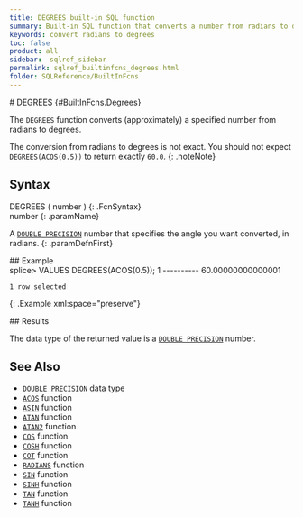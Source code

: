 ```yaml
---
title: DEGREES built-in SQL function
summary: Built-in SQL function that converts a number from radians to degrees
keywords: convert radians to degrees
toc: false
product: all
sidebar:  sqlref_sidebar
permalink: sqlref_builtinfcns_degrees.html
folder: SQLReference/BuiltInFcns
---
```

<section>
<div class="TopicContent" data-swiftype-index="true" markdown="1">
# DEGREES   {#BuiltInFcns.Degrees}

The `DEGREES` function converts (approximately) a specified number from
radians to degrees.

The conversion from radians to degrees is not exact. You should not
expect `DEGREES(ACOS(0.5))` to return exactly `60.0`.
{: .noteNote}

## Syntax

<div class="fcnWrapperWide" markdown="1">
    DEGREES ( number )
{: .FcnSyntax}

</div>
<div class="paramList" markdown="1">
number
{: .paramName}

A [`DOUBLE PRECISION`](sqlref_datatypes_doubleprecision.html) number
that specifies the angle you want converted, in radians.
{: .paramDefnFirst}

</div>
## Example

<div class="preWrapper" markdown="1">
    splice> VALUES DEGREES(ACOS(0.5));
    1
    ----------
    60.00000000000001
    
    1 row selected
{: .Example xml:space="preserve"}

</div>
## Results

The data type of the returned value is a [`DOUBLE
PRECISION`](sqlref_datatypes_doubleprecision.html) number.

## See Also

* [`DOUBLE PRECISION`](sqlref_datatypes_doubleprecision.html) data type
* [`ACOS`](sqlref_builtinfcns_acos.html) function
* [`ASIN`](sqlref_builtinfcns_asin.html) function
* [`ATAN`](sqlref_builtinfcns_atan.html) function
* [`ATAN2`](sqlref_builtinfcns_atan2.html) function
* [`COS`](sqlref_builtinfcns_cos.html) function
* [`COSH`](sqlref_builtinfcns_cosh.html) function
* [`COT`](sqlref_builtinfcns_cot.html) function
* [`RADIANS`](sqlref_builtinfcns_radians.html) function
* [`SIN`](sqlref_builtinfcns_sin.html) function
* [`SINH`](sqlref_builtinfcns_sinh.html) function
* [`TAN`](sqlref_builtinfcns_tan.html) function
* [`TANH`](sqlref_builtinfcns_tanh.html) function

</div>
</section>


